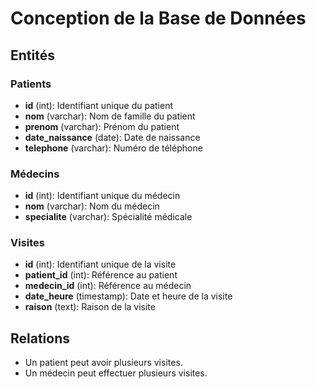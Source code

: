 # Conception de la Base de Données

## Entités

### Patients
- **id** (int): Identifiant unique du patient
- **nom** (varchar): Nom de famille du patient
- **prenom** (varchar): Prénom du patient
- **date_naissance** (date): Date de naissance
- **telephone** (varchar): Numéro de téléphone

### Médecins
- **id** (int): Identifiant unique du médecin
- **nom** (varchar): Nom du médecin
- **specialite** (varchar): Spécialité médicale

### Visites
- **id** (int): Identifiant unique de la visite
- **patient_id** (int): Référence au patient
- **medecin_id** (int): Référence au médecin
- **date_heure** (timestamp): Date et heure de la visite
- **raison** (text): Raison de la visite

## Relations
- Un patient peut avoir plusieurs visites.
- Un médecin peut effectuer plusieurs visites.
